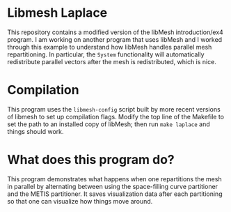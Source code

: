 # Libmesh Laplace

This repository contains a modified version of the libMesh introduction/ex4
program. I am working on another program that uses libMesh and I worked through
this example to understand how libMesh handles parallel mesh repartitioning. In
particular, the `System` functionality will automatically redistribute parallel
vectors after the mesh is redistributed, which is nice.

# Compilation

This program uses the `libmesh-config` script built by more recent versions of
libmesh to set up compilation flags. Modify the top line of the Makefile to set
the path to an installed copy of libMesh; then run `make laplace` and things
should work.

# What does this program do?

This program demonstrates what happens when one repartitions the mesh in
parallel by alternating between using the space-filling curve partitioner and
the METIS partitioner. It saves visualization data after each partitioning so
that one can visualize how things move around.
